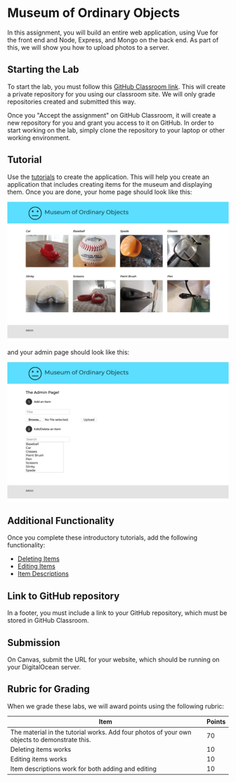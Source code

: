 # Museum of Ordinary Objects

In this assignment, you will build an entire web application, using Vue for the
front end and Node, Express, and Mongo on the back end. As part of this, we will
show you how to upload photos to a server.

## Starting the Lab

To start the lab, you must follow this [GitHub Classroom link](https://classroom.github.com/a/rwSBWu5-). This will
create a private repository for you using our classroom site. We will only grade
repositories created and submitted this way.

Once you "Accept the assignment" on GitHub Classroom, it will create a new
repository for you and grant you access to it on GitHub. In order to start
working on the lab, simply clone the repository to your laptop or other working
environment.

## Tutorial

Use the [tutorials](/tutorials/README.md) to create the application. This will
help you create an application that includes creating items for the museum and
displaying them. Once you are done, your home page should look like this:

![home page](/screenshots/home-page.png)

and your admin page should look like this:

![admin page](/screenshots/admin-page.png)

## Additional Functionality

Once you complete these introductory tutorials, add the following functionality:

- [Deleting Items](/tutorials/deleting-items.md)
- [Editing Items](/tutorials/editing-items.md)
- [Item Descriptions](/tutorials/item-descriptions.md)

## Link to GitHub repository

In a footer, you must include a link to your GitHub repository, which must be
stored in GitHub Classroom.

## Submission

On Canvas, submit the URL for your website, which should be running on your
DigitalOcean server.

## Rubric for Grading

When we grade these labs, we will award points using the following rubric:

| Item                                                                                         | Points |
| -------------------------------------------------------------------------------------------- | ------ |
| The material in the tutorial works. Add four photos of your own objects to demonstrate this. | 70     |
| Deleting items works                                                                         | 10     |
| Editing items works                                                                          | 10     |
| Item descriptions work for both adding and editing                                           | 10     |
